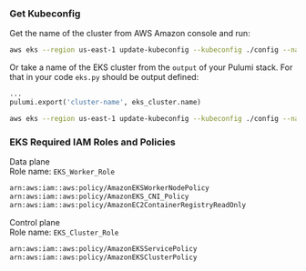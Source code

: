 ### Get Kubeconfig

Get the name of the cluster from AWS Amazon console and run: 
```bash
aws eks --region us-east-1 update-kubeconfig --kubeconfig ./config --name eks-cluster-eksCluster-bc25c89
```

Or take a name of the EKS cluster from the `output` of your Pulumi stack.
For that in your code `eks.py` should be output defined: 
```python
...
pulumi.export('cluster-name', eks_cluster.name)
```
```bash
aws eks --region us-east-1 update-kubeconfig --kubeconfig ./config --name $(pulumi stack output cluster-name)
```

### EKS Required IAM Roles and Policies

Data plane  
Role name: `EKS_Worker_Role`
```bash
arn:aws:iam::aws:policy/AmazonEKSWorkerNodePolicy
arn:aws:iam::aws:policy/AmazonEKS_CNI_Policy
arn:aws:iam::aws:policy/AmazonEC2ContainerRegistryReadOnly
```

Control plane  
Role name: `EKS_Cluster_Role`
```bash
arn:aws:iam::aws:policy/AmazonEKSServicePolicy
arn:aws:iam::aws:policy/AmazonEKSClusterPolicy
```
